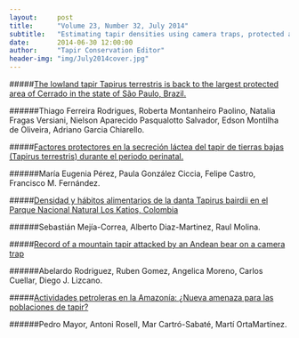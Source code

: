 ```yaml
---
layout:     post
title:      "Volume 23, Number 32, July 2014"
subtitle:   "Estimating tapir densities using camera traps, protected areas in Brazil for the lowland tapir, dietary habits of the Baird's tapirs in Colombia, and much more."
date:       2014-06-30 12:00:00
author:     "Tapir Conservation Editor"
header-img: "img/July2014cover.jpg"
---
```


#####[The lowland tapir Tapirus terrestris is back to the largest protected area of Cerrado in the state of São Paulo, Brazil.](http://tapirconservation.github.io/extra/Vol23_Issue32/Ferreira2014.pdf "PDF")
 
######Thiago Ferreira Rodrigues, Roberta Montanheiro Paolino, Natalia Fragas Versiani, Nielson Aparecido Pasqualotto Salvador, Edson Montilha de Oliveira, Adriano Garcia Chiarello.
<p> </p>


#####[Factores protectores en la secreción láctea del tapir de tierras bajas (Tapirus terrestris) durante el periodo perinatal.](http://tapirconservation.github.io/extra/Vol23_Issue32/Perez2014.pdf "PDF")

######María Eugenia Pérez, Paula González Ciccia, Felipe Castro, Francisco M. Fernández.
<p> </p>



#####[Densidad y hábitos alimentarios de la danta Tapirus bairdii en el Parque Nacional Natural Los Katios, Colombia](http://tapirconservation.github.io/extra/Vol23_Issue32/Mejia2014.pdf "PDF")

######Sebastián Mejía-Correa, Alberto Diaz-Martinez, Raul Molina.
<p> </p>



#####[Record of a mountain tapir attacked by an Andean bear on a camera trap](http://tapirconservation.github.io/extra/Vol23_Issue32/Rodriguez2014.pdf "PDF")

######Abelardo Rodriguez, Ruben Gomez, Angelica Moreno, Carlos Cuellar, Diego J. Lizcano.
<p> </p>



#####[Actividades petroleras en la Amazonía: ¿Nueva amenaza para las poblaciones de tapir?](http://tapirconservation.github.io/extra/Vol23_Issue32/Mayor2014.pdf "PDF")

######Pedro Mayor, Antoni Rosell, Mar Cartró-Sabaté, Martí OrtaMartínez.
<p> </p>





